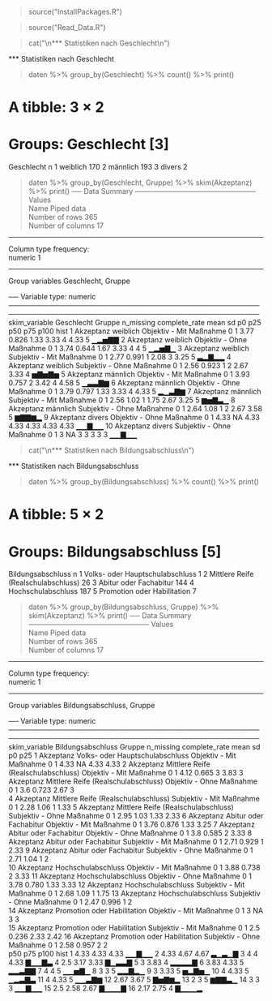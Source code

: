 
> source("InstallPackages.R")

> source("Read_Data.R")

> cat("\n*** Statistiken nach Geschlecht\n")

*** Statistiken nach Geschlecht

> daten %>% group_by(Geschlecht) %>% count() %>% print()
# A tibble: 3 × 2
# Groups:   Geschlecht [3]
  Geschlecht     n
  <fct>      <int>
1 weiblich     170
2 männlich     193
3 divers         2

> daten %>% group_by(Geschlecht, Gruppe) %>% skim(Akzeptanz) %>% print()
── Data Summary ────────────────────────
                           Values            
Name                       Piped data        
Number of rows             365               
Number of columns          17                
_______________________                      
Column type frequency:                       
  numeric                  1                 
________________________                     
Group variables            Geschlecht, Gruppe

── Variable type: numeric ────────────────────────────────────────────────────────────────────────────────────────────────────
   skim_variable Geschlecht Gruppe                    n_missing complete_rate mean     sd   p0  p25  p50  p75 p100 hist 
 1 Akzeptanz     weiblich   Objektiv - Mit Maßnahme           0             1 3.77  0.826 1.33 3.33 4    4.33 5    ▁▂▅▇▇
 2 Akzeptanz     weiblich   Objektiv - Ohne Maßnahme          0             1 3.74  0.644 1.67 3.33 4    4    5    ▁▂▅▇▁
 3 Akzeptanz     weiblich   Subjektiv - Mit Maßnahme          0             1 2.77  0.991 1    2.08 3    3.25 5    ▃▂▇▂▂
 4 Akzeptanz     weiblich   Subjektiv - Ohne Maßnahme         0             1 2.56  0.923 1    2    2.67 3.33 4    ▅▇▅▇▅
 5 Akzeptanz     männlich   Objektiv - Mit Maßnahme           0             1 3.93  0.757 2    3.42 4    4.58 5    ▁▃▃▇▆
 6 Akzeptanz     männlich   Objektiv - Ohne Maßnahme          0             1 3.79  0.797 1.33 3.33 4    4.33 5    ▂▁▃▇▆
 7 Akzeptanz     männlich   Subjektiv - Mit Maßnahme          0             1 2.56  1.02  1    1.75 2.67 3.25 5    ▆▅▇▃▁
 8 Akzeptanz     männlich   Subjektiv - Ohne Maßnahme         0             1 2.64  1.08  1    2    2.67 3.58 5    ▆▇▇▆▂
 9 Akzeptanz     divers     Objektiv - Ohne Maßnahme          0             1 4.33 NA     4.33 4.33 4.33 4.33 4.33 ▁▁▇▁▁
10 Akzeptanz     divers     Subjektiv - Ohne Maßnahme         0             1 3    NA     3    3    3    3    3    ▁▁▇▁▁

> cat("\n*** Statistiken nach Bildungsabschluss\n")

*** Statistiken nach Bildungsabschluss

> daten %>% group_by(Bildungsabschluss) %>% count() %>% print()
# A tibble: 5 × 2
# Groups:   Bildungsabschluss [5]
  Bildungsabschluss                       n
  <fct>                               <int>
1 Volks- oder Hauptschulabschluss         1
2 Mittlere Reife (Realschulabschluss)    26
3 Abitur oder Fachabitur                144
4 Hochschulabschluss                    187
5 Promotion oder Habilitation             7

> daten %>% group_by(Bildungsabschluss, Gruppe) %>% skim(Akzeptanz) %>% print()
── Data Summary ────────────────────────
                           Values                   
Name                       Piped data               
Number of rows             365                      
Number of columns          17                       
_______________________                             
Column type frequency:                              
  numeric                  1                        
________________________                            
Group variables            Bildungsabschluss, Gruppe

── Variable type: numeric ────────────────────────────────────────────────────────────────────────────────────────────────────
   skim_variable Bildungsabschluss                   Gruppe                    n_missing complete_rate mean     sd   p0  p25
 1 Akzeptanz     Volks- oder Hauptschulabschluss     Objektiv - Mit Maßnahme           0             1 4.33 NA     4.33 4.33
 2 Akzeptanz     Mittlere Reife (Realschulabschluss) Objektiv - Mit Maßnahme           0             1 4.12  0.665 3    3.83
 3 Akzeptanz     Mittlere Reife (Realschulabschluss) Objektiv - Ohne Maßnahme          0             1 3.6   0.723 2.67 3   
 4 Akzeptanz     Mittlere Reife (Realschulabschluss) Subjektiv - Mit Maßnahme          0             1 2.28  1.06  1    1.33
 5 Akzeptanz     Mittlere Reife (Realschulabschluss) Subjektiv - Ohne Maßnahme         0             1 2.95  1.03  1.33 2.33
 6 Akzeptanz     Abitur oder Fachabitur              Objektiv - Mit Maßnahme           0             1 3.76  0.876 1.33 3.25
 7 Akzeptanz     Abitur oder Fachabitur              Objektiv - Ohne Maßnahme          0             1 3.8   0.585 2    3.33
 8 Akzeptanz     Abitur oder Fachabitur              Subjektiv - Mit Maßnahme          0             1 2.71  0.929 1    2.33
 9 Akzeptanz     Abitur oder Fachabitur              Subjektiv - Ohne Maßnahme         0             1 2.71  1.04  1    2   
10 Akzeptanz     Hochschulabschluss                  Objektiv - Mit Maßnahme           0             1 3.88  0.738 2    3.33
11 Akzeptanz     Hochschulabschluss                  Objektiv - Ohne Maßnahme          0             1 3.78  0.780 1.33 3.33
12 Akzeptanz     Hochschulabschluss                  Subjektiv - Mit Maßnahme          0             1 2.68  1.09  1    1.75
13 Akzeptanz     Hochschulabschluss                  Subjektiv - Ohne Maßnahme         0             1 2.47  0.996 1    2   
14 Akzeptanz     Promotion oder Habilitation         Objektiv - Mit Maßnahme           0             1 3    NA     3    3   
15 Akzeptanz     Promotion oder Habilitation         Subjektiv - Mit Maßnahme          0             1 2.5   0.236 2.33 2.42
16 Akzeptanz     Promotion oder Habilitation         Subjektiv - Ohne Maßnahme         0             1 2.58  0.957 2    2   
    p50  p75 p100 hist 
 1 4.33 4.33 4.33 ▁▁▇▁▁
 2 4.33 4.67 4.67 ▃▁▃▁▇
 3 4    4    4.33 ▇▁▁▇▃
 4 2.5  3.17 3.33 ▇▁▃▃▇
 5 3    3.83 4    ▂▂▂▂▇
 6 3.83 4.33 5    ▂▂▃▇▇
 7 4    4    5    ▁▁▅▇▁
 8 3    3    5    ▂▂▇▂▁
 9 3    3.33 5    ▅▂▇▅▁
10 4    4.33 5    ▁▂▃▇▃
11 4    4.33 5    ▁▁▃▇▆
12 2.67 3.67 5    ▇▅▇▆▂
13 2    3    5    ▆▇▇▃▁
14 3    3    3    ▁▁▇▁▁
15 2.5  2.58 2.67 ▇▁▁▁▇
16 2.17 2.75 4    ▇▁▁▁▂
